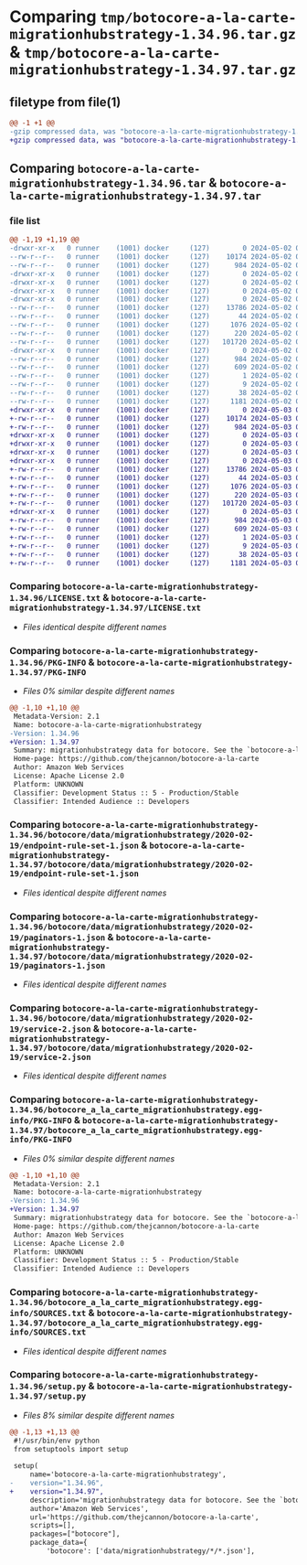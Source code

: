 # Comparing `tmp/botocore-a-la-carte-migrationhubstrategy-1.34.96.tar.gz` & `tmp/botocore-a-la-carte-migrationhubstrategy-1.34.97.tar.gz`

## filetype from file(1)

```diff
@@ -1 +1 @@
-gzip compressed data, was "botocore-a-la-carte-migrationhubstrategy-1.34.96.tar", last modified: Thu May  2 01:01:28 2024, max compression
+gzip compressed data, was "botocore-a-la-carte-migrationhubstrategy-1.34.97.tar", last modified: Fri May  3 01:04:46 2024, max compression
```

## Comparing `botocore-a-la-carte-migrationhubstrategy-1.34.96.tar` & `botocore-a-la-carte-migrationhubstrategy-1.34.97.tar`

### file list

```diff
@@ -1,19 +1,19 @@
-drwxr-xr-x   0 runner    (1001) docker     (127)        0 2024-05-02 01:01:28.877073 botocore-a-la-carte-migrationhubstrategy-1.34.96/
--rw-r--r--   0 runner    (1001) docker     (127)    10174 2024-05-02 01:01:28.000000 botocore-a-la-carte-migrationhubstrategy-1.34.96/LICENSE.txt
--rw-r--r--   0 runner    (1001) docker     (127)      984 2024-05-02 01:01:28.877073 botocore-a-la-carte-migrationhubstrategy-1.34.96/PKG-INFO
-drwxr-xr-x   0 runner    (1001) docker     (127)        0 2024-05-02 01:01:28.873073 botocore-a-la-carte-migrationhubstrategy-1.34.96/botocore/
-drwxr-xr-x   0 runner    (1001) docker     (127)        0 2024-05-02 01:01:28.873073 botocore-a-la-carte-migrationhubstrategy-1.34.96/botocore/data/
-drwxr-xr-x   0 runner    (1001) docker     (127)        0 2024-05-02 01:01:28.873073 botocore-a-la-carte-migrationhubstrategy-1.34.96/botocore/data/migrationhubstrategy/
-drwxr-xr-x   0 runner    (1001) docker     (127)        0 2024-05-02 01:01:28.877073 botocore-a-la-carte-migrationhubstrategy-1.34.96/botocore/data/migrationhubstrategy/2020-02-19/
--rw-r--r--   0 runner    (1001) docker     (127)    13786 2024-05-02 01:01:05.000000 botocore-a-la-carte-migrationhubstrategy-1.34.96/botocore/data/migrationhubstrategy/2020-02-19/endpoint-rule-set-1.json
--rw-r--r--   0 runner    (1001) docker     (127)       44 2024-05-02 01:01:05.000000 botocore-a-la-carte-migrationhubstrategy-1.34.96/botocore/data/migrationhubstrategy/2020-02-19/examples-1.json
--rw-r--r--   0 runner    (1001) docker     (127)     1076 2024-05-02 01:01:05.000000 botocore-a-la-carte-migrationhubstrategy-1.34.96/botocore/data/migrationhubstrategy/2020-02-19/paginators-1.json
--rw-r--r--   0 runner    (1001) docker     (127)      220 2024-05-02 01:01:05.000000 botocore-a-la-carte-migrationhubstrategy-1.34.96/botocore/data/migrationhubstrategy/2020-02-19/paginators-1.sdk-extras.json
--rw-r--r--   0 runner    (1001) docker     (127)   101720 2024-05-02 01:01:05.000000 botocore-a-la-carte-migrationhubstrategy-1.34.96/botocore/data/migrationhubstrategy/2020-02-19/service-2.json
-drwxr-xr-x   0 runner    (1001) docker     (127)        0 2024-05-02 01:01:28.877073 botocore-a-la-carte-migrationhubstrategy-1.34.96/botocore_a_la_carte_migrationhubstrategy.egg-info/
--rw-r--r--   0 runner    (1001) docker     (127)      984 2024-05-02 01:01:28.000000 botocore-a-la-carte-migrationhubstrategy-1.34.96/botocore_a_la_carte_migrationhubstrategy.egg-info/PKG-INFO
--rw-r--r--   0 runner    (1001) docker     (127)      609 2024-05-02 01:01:28.000000 botocore-a-la-carte-migrationhubstrategy-1.34.96/botocore_a_la_carte_migrationhubstrategy.egg-info/SOURCES.txt
--rw-r--r--   0 runner    (1001) docker     (127)        1 2024-05-02 01:01:28.000000 botocore-a-la-carte-migrationhubstrategy-1.34.96/botocore_a_la_carte_migrationhubstrategy.egg-info/dependency_links.txt
--rw-r--r--   0 runner    (1001) docker     (127)        9 2024-05-02 01:01:28.000000 botocore-a-la-carte-migrationhubstrategy-1.34.96/botocore_a_la_carte_migrationhubstrategy.egg-info/top_level.txt
--rw-r--r--   0 runner    (1001) docker     (127)       38 2024-05-02 01:01:28.877073 botocore-a-la-carte-migrationhubstrategy-1.34.96/setup.cfg
--rw-r--r--   0 runner    (1001) docker     (127)     1181 2024-05-02 01:01:28.000000 botocore-a-la-carte-migrationhubstrategy-1.34.96/setup.py
+drwxr-xr-x   0 runner    (1001) docker     (127)        0 2024-05-03 01:04:46.851517 botocore-a-la-carte-migrationhubstrategy-1.34.97/
+-rw-r--r--   0 runner    (1001) docker     (127)    10174 2024-05-03 01:04:46.000000 botocore-a-la-carte-migrationhubstrategy-1.34.97/LICENSE.txt
+-rw-r--r--   0 runner    (1001) docker     (127)      984 2024-05-03 01:04:46.851517 botocore-a-la-carte-migrationhubstrategy-1.34.97/PKG-INFO
+drwxr-xr-x   0 runner    (1001) docker     (127)        0 2024-05-03 01:04:46.851517 botocore-a-la-carte-migrationhubstrategy-1.34.97/botocore/
+drwxr-xr-x   0 runner    (1001) docker     (127)        0 2024-05-03 01:04:46.851517 botocore-a-la-carte-migrationhubstrategy-1.34.97/botocore/data/
+drwxr-xr-x   0 runner    (1001) docker     (127)        0 2024-05-03 01:04:46.851517 botocore-a-la-carte-migrationhubstrategy-1.34.97/botocore/data/migrationhubstrategy/
+drwxr-xr-x   0 runner    (1001) docker     (127)        0 2024-05-03 01:04:46.851517 botocore-a-la-carte-migrationhubstrategy-1.34.97/botocore/data/migrationhubstrategy/2020-02-19/
+-rw-r--r--   0 runner    (1001) docker     (127)    13786 2024-05-03 01:04:25.000000 botocore-a-la-carte-migrationhubstrategy-1.34.97/botocore/data/migrationhubstrategy/2020-02-19/endpoint-rule-set-1.json
+-rw-r--r--   0 runner    (1001) docker     (127)       44 2024-05-03 01:04:25.000000 botocore-a-la-carte-migrationhubstrategy-1.34.97/botocore/data/migrationhubstrategy/2020-02-19/examples-1.json
+-rw-r--r--   0 runner    (1001) docker     (127)     1076 2024-05-03 01:04:25.000000 botocore-a-la-carte-migrationhubstrategy-1.34.97/botocore/data/migrationhubstrategy/2020-02-19/paginators-1.json
+-rw-r--r--   0 runner    (1001) docker     (127)      220 2024-05-03 01:04:25.000000 botocore-a-la-carte-migrationhubstrategy-1.34.97/botocore/data/migrationhubstrategy/2020-02-19/paginators-1.sdk-extras.json
+-rw-r--r--   0 runner    (1001) docker     (127)   101720 2024-05-03 01:04:25.000000 botocore-a-la-carte-migrationhubstrategy-1.34.97/botocore/data/migrationhubstrategy/2020-02-19/service-2.json
+drwxr-xr-x   0 runner    (1001) docker     (127)        0 2024-05-03 01:04:46.851517 botocore-a-la-carte-migrationhubstrategy-1.34.97/botocore_a_la_carte_migrationhubstrategy.egg-info/
+-rw-r--r--   0 runner    (1001) docker     (127)      984 2024-05-03 01:04:46.000000 botocore-a-la-carte-migrationhubstrategy-1.34.97/botocore_a_la_carte_migrationhubstrategy.egg-info/PKG-INFO
+-rw-r--r--   0 runner    (1001) docker     (127)      609 2024-05-03 01:04:46.000000 botocore-a-la-carte-migrationhubstrategy-1.34.97/botocore_a_la_carte_migrationhubstrategy.egg-info/SOURCES.txt
+-rw-r--r--   0 runner    (1001) docker     (127)        1 2024-05-03 01:04:46.000000 botocore-a-la-carte-migrationhubstrategy-1.34.97/botocore_a_la_carte_migrationhubstrategy.egg-info/dependency_links.txt
+-rw-r--r--   0 runner    (1001) docker     (127)        9 2024-05-03 01:04:46.000000 botocore-a-la-carte-migrationhubstrategy-1.34.97/botocore_a_la_carte_migrationhubstrategy.egg-info/top_level.txt
+-rw-r--r--   0 runner    (1001) docker     (127)       38 2024-05-03 01:04:46.851517 botocore-a-la-carte-migrationhubstrategy-1.34.97/setup.cfg
+-rw-r--r--   0 runner    (1001) docker     (127)     1181 2024-05-03 01:04:46.000000 botocore-a-la-carte-migrationhubstrategy-1.34.97/setup.py
```

### Comparing `botocore-a-la-carte-migrationhubstrategy-1.34.96/LICENSE.txt` & `botocore-a-la-carte-migrationhubstrategy-1.34.97/LICENSE.txt`

 * *Files identical despite different names*

### Comparing `botocore-a-la-carte-migrationhubstrategy-1.34.96/PKG-INFO` & `botocore-a-la-carte-migrationhubstrategy-1.34.97/PKG-INFO`

 * *Files 0% similar despite different names*

```diff
@@ -1,10 +1,10 @@
 Metadata-Version: 2.1
 Name: botocore-a-la-carte-migrationhubstrategy
-Version: 1.34.96
+Version: 1.34.97
 Summary: migrationhubstrategy data for botocore. See the `botocore-a-la-carte` package for more info.
 Home-page: https://github.com/thejcannon/botocore-a-la-carte
 Author: Amazon Web Services
 License: Apache License 2.0
 Platform: UNKNOWN
 Classifier: Development Status :: 5 - Production/Stable
 Classifier: Intended Audience :: Developers
```

### Comparing `botocore-a-la-carte-migrationhubstrategy-1.34.96/botocore/data/migrationhubstrategy/2020-02-19/endpoint-rule-set-1.json` & `botocore-a-la-carte-migrationhubstrategy-1.34.97/botocore/data/migrationhubstrategy/2020-02-19/endpoint-rule-set-1.json`

 * *Files identical despite different names*

### Comparing `botocore-a-la-carte-migrationhubstrategy-1.34.96/botocore/data/migrationhubstrategy/2020-02-19/paginators-1.json` & `botocore-a-la-carte-migrationhubstrategy-1.34.97/botocore/data/migrationhubstrategy/2020-02-19/paginators-1.json`

 * *Files identical despite different names*

### Comparing `botocore-a-la-carte-migrationhubstrategy-1.34.96/botocore/data/migrationhubstrategy/2020-02-19/service-2.json` & `botocore-a-la-carte-migrationhubstrategy-1.34.97/botocore/data/migrationhubstrategy/2020-02-19/service-2.json`

 * *Files identical despite different names*

### Comparing `botocore-a-la-carte-migrationhubstrategy-1.34.96/botocore_a_la_carte_migrationhubstrategy.egg-info/PKG-INFO` & `botocore-a-la-carte-migrationhubstrategy-1.34.97/botocore_a_la_carte_migrationhubstrategy.egg-info/PKG-INFO`

 * *Files 0% similar despite different names*

```diff
@@ -1,10 +1,10 @@
 Metadata-Version: 2.1
 Name: botocore-a-la-carte-migrationhubstrategy
-Version: 1.34.96
+Version: 1.34.97
 Summary: migrationhubstrategy data for botocore. See the `botocore-a-la-carte` package for more info.
 Home-page: https://github.com/thejcannon/botocore-a-la-carte
 Author: Amazon Web Services
 License: Apache License 2.0
 Platform: UNKNOWN
 Classifier: Development Status :: 5 - Production/Stable
 Classifier: Intended Audience :: Developers
```

### Comparing `botocore-a-la-carte-migrationhubstrategy-1.34.96/botocore_a_la_carte_migrationhubstrategy.egg-info/SOURCES.txt` & `botocore-a-la-carte-migrationhubstrategy-1.34.97/botocore_a_la_carte_migrationhubstrategy.egg-info/SOURCES.txt`

 * *Files identical despite different names*

### Comparing `botocore-a-la-carte-migrationhubstrategy-1.34.96/setup.py` & `botocore-a-la-carte-migrationhubstrategy-1.34.97/setup.py`

 * *Files 8% similar despite different names*

```diff
@@ -1,13 +1,13 @@
 #!/usr/bin/env python
 from setuptools import setup
 
 setup(
     name='botocore-a-la-carte-migrationhubstrategy',
-    version="1.34.96",
+    version="1.34.97",
     description='migrationhubstrategy data for botocore. See the `botocore-a-la-carte` package for more info.',
     author='Amazon Web Services',
     url='https://github.com/thejcannon/botocore-a-la-carte',
     scripts=[],
     packages=["botocore"],
     package_data={
         'botocore': ['data/migrationhubstrategy/*/*.json'],
```

